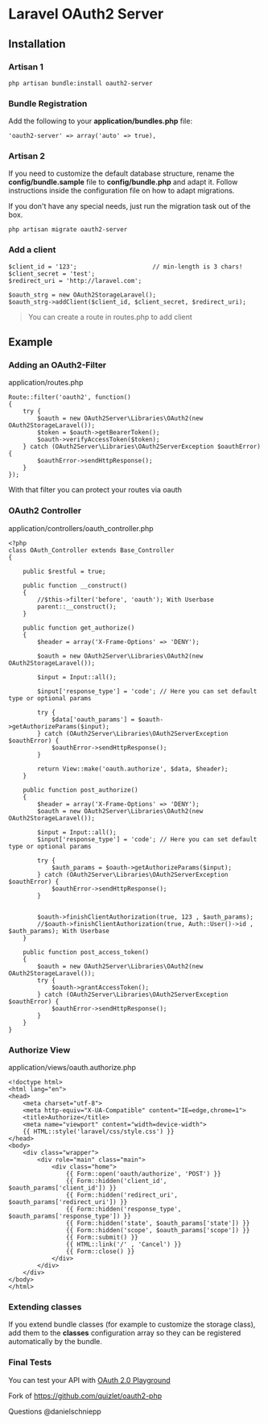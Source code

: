 # Laravel OAuth2 Server

## Installation

### Artisan 1

	php artisan bundle:install oauth2-server

### Bundle Registration

Add the following to your **application/bundles.php** file:

	'oauth2-server' => array('auto' => true),

### Artisan 2

If you need to customize the default database structure, rename the **config/bundle.sample** file
to **config/bundle.php** and adapt it. Follow instructions inside the configuration file on how
to adapt migrations.

If you don't have any special needs, just run the migration task out of the box.

	php artisan migrate oauth2-server

### Add a client

	$client_id = '123'; 					// min-length is 3 chars!
	$client_secret = 'test';
	$redirect_uri = 'http://laravel.com';

	$oauth_strg = new OAuth2StorageLaravel();
	$oauth_strg->addClient($client_id, $client_secret, $redirect_uri);

>You can create a route in routes.php to add client

## Example

### Adding an OAuth2-Filter
application/routes.php

	Route::filter('oauth2', function()
	{
		try {
			$oauth = new OAuth2Server\Libraries\OAuth2(new OAuth2StorageLaravel());
			$token = $oauth->getBearerToken();
			$oauth->verifyAccessToken($token);
		} catch (OAuth2Server\Libraries\OAuth2ServerException $oauthError) {
			$oauthError->sendHttpResponse();
		}
	});

With that filter you can protect your routes via oauth

### OAuth2 Controller

application/controllers/oauth_controller.php

	<?php
	class OAuth_Controller extends Base_Controller
	{

	    public $restful = true;

		public function __construct()
		{
		    //$this->filter('before', 'oauth'); With Userbase
		    parent::__construct();
		}

	    public function get_authorize()
	    {
	    	$header = array('X-Frame-Options' => 'DENY');

		    $oauth = new OAuth2Server\Libraries\OAuth2(new OAuth2StorageLaravel());

			$input = Input::all();

			$input['response_type'] = 'code'; // Here you can set default type or optional params

			try {
				$data['oauth_params'] = $oauth->getAuthorizeParams($input);
			} catch (OAuth2Server\Libraries\OAuth2ServerException $oauthError) {
				$oauthError->sendHttpResponse();
			}

			return View::make('oauth.authorize', $data, $header);
		}

	    public function post_authorize()
	    {
	    	$header = array('X-Frame-Options' => 'DENY');
		    $oauth = new OAuth2Server\Libraries\OAuth2(new OAuth2StorageLaravel());

			$input = Input::all();
			$input['response_type'] = 'code'; // Here you can set default type or optional params

			try {
				$auth_params = $oauth->getAuthorizeParams($input);
			} catch (OAuth2Server\Libraries\OAuth2ServerException $oauthError) {
				$oauthError->sendHttpResponse();
			}


			$oauth->finishClientAuthorization(true, 123 , $auth_params);
			//$oauth->finishClientAuthorization(true, Auth::User()->id , $auth_params);	With Userbase
		}

	    public function post_access_token()
	    {
		    $oauth = new OAuth2Server\Libraries\OAuth2(new OAuth2StorageLaravel());
			try {
				$oauth->grantAccessToken();
			} catch (OAuth2Server\Libraries\OAuth2ServerException $oauthError) {
				$oauthError->sendHttpResponse();
			}
	    }
	}

### Authorize View

application/views/oauth.authorize.php

	<!doctype html>
	<html lang="en">
	<head>
		<meta charset="utf-8">
		<meta http-equiv="X-UA-Compatible" content="IE=edge,chrome=1">
		<title>Authorize</title>
		<meta name="viewport" content="width=device-width">
		{{ HTML::style('laravel/css/style.css') }}
	</head>
	<body>
		<div class="wrapper">
			<div role="main" class="main">
				<div class="home">
					{{ Form::open('oauth/authorize', 'POST') }}
					{{ Form::hidden('client_id', $oauth_params['client_id']) }}
					{{ Form::hidden('redirect_uri', $oauth_params['redirect_uri']) }}
					{{ Form::hidden('response_type', $oauth_params['response_type']) }}
					{{ Form::hidden('state', $oauth_params['state']) }}
					{{ Form::hidden('scope', $oauth_params['scope']) }}
					{{ Form::submit() }}
					{{ HTML::link('/' , 'Cancel') }}
					{{ Form::close() }}
				</div>
			</div>
		</div>
	</body>
	</html>


### Extending classes

If you extend bundle classes (for example to customize the storage class), add them to the **classes**
configuration array so they can be registered automatically by the bundle.


### Final Tests

You can test your API with [OAuth 2.0 Playground](https://developers.google.com/oauthplayground/?hl=de)

Fork of https://github.com/quizlet/oauth2-php

Questions @danielschniepp
